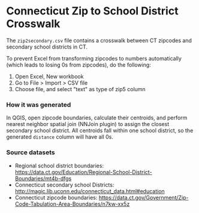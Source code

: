 # Connecticut Zip to School District Crosswalk

The `zip2secondary.csv` file contains a crosswalk between CT zipcodes and
secondary school districts in CT.

To prevent Excel from transforming zipcodes to numbers automatically
(which leads to losing 0s from zipcodes), do the following:

1. Open Excel, New workbook
1. Go to File > Import > CSV file
1. Choose file, and select "text" as type of zip5 column


### How it was generated
In QGIS, open zipcode boundaries, calculate their centroids, and perform nearest neighbor spatial join
(NNJoin plugin) to assign the closest secondary school district. All centroids fall within one
school district, so the generated `distance` column will have all 0s.

### Source datasets

* Regional school district boundaries: https://data.ct.gov/Education/Regional-School-District-Boundaries/mt4b-dfgs
* Connecticut secondary school Districts: http://magic.lib.uconn.edu/connecticut_data.html#education
* Connecticut zipcode boundaries: https://data.ct.gov/Government/Zip-Code-Tabulation-Area-Boundaries/n7kw-xx5z